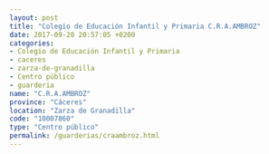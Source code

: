 ```yaml
---
layout: post
title: "Colegio de Educación Infantil y Primaria C.R.A.AMBROZ"
date: 2017-09-20 20:57:05 +0200
categories:
- Colegio de Educación Infantil y Primaria
- caceres
- zarza-de-granadilla
- Centro público
- guarderia
name: "C.R.A.AMBROZ"
province: "Cáceres"
location: "Zarza de Granadilla"
code: "10007860"
type: "Centro público"
permalink: /guarderias/craambroz.html
---
```

